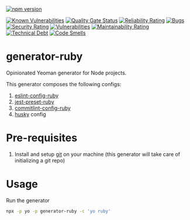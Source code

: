 [![npm version](https://badge.fury.io/js/generator-ruby.svg)](https://badge.fury.io/js/generator-ruby)

[![Known Vulnerabilities](https://snyk.io/test/github/s14k51/generator-ruby/badge.svg?targetFile=package.json)](https://snyk.io/test/github/s14k51/generator-ruby?targetFile=package.json)
[![Quality Gate Status](https://sonarcloud.io/api/project_badges/measure?project=s14k51_generator-ruby&metric=alert_status)](https://sonarcloud.io/dashboard?id=s14k51_generator-ruby)
[![Reliability Rating](https://sonarcloud.io/api/project_badges/measure?project=s14k51_generator-ruby&metric=reliability_rating)](https://sonarcloud.io/dashboard?id=s14k51_generator-ruby)
[![Bugs](https://sonarcloud.io/api/project_badges/measure?project=s14k51_generator-ruby&metric=bugs)](https://sonarcloud.io/dashboard?id=s14k51_generator-ruby)
[![Security Rating](https://sonarcloud.io/api/project_badges/measure?project=s14k51_generator-ruby&metric=security_rating)](https://sonarcloud.io/dashboard?id=s14k51_generator-ruby)
[![Vulnerabilities](https://sonarcloud.io/api/project_badges/measure?project=s14k51_generator-ruby&metric=vulnerabilities)](https://sonarcloud.io/dashboard?id=s14k51_generator-ruby)
[![Maintainability Rating](https://sonarcloud.io/api/project_badges/measure?project=s14k51_generator-ruby&metric=sqale_rating)](https://sonarcloud.io/dashboard?id=s14k51_generator-ruby)
[![Technical Debt](https://sonarcloud.io/api/project_badges/measure?project=s14k51_generator-ruby&metric=sqale_index)](https://sonarcloud.io/dashboard?id=s14k51_generator-ruby)
[![Code Smells](https://sonarcloud.io/api/project_badges/measure?project=s14k51_generator-ruby&metric=code_smells)](https://sonarcloud.io/dashboard?id=s14k51_generator-ruby)

# generator-ruby

Opinionated Yeoman generator for Node projects.

This generator composes the following configs:

1. [eslint-config-ruby](https://www.npmjs.com/package/eslint-config-ruby)
2. [jest-preset-ruby](https://www.npmjs.com/package/jest-preset-ruby)
3. [commitlint-config-ruby](https://www.npmjs.com/package/commitlint-config-ruby)
4. [husky](https://www.npmjs.com/package/husky) config

# Pre-requisites

1. Install and setup [git](https://git-scm.com/downloads) on your machine (this generator will take care of initializing a git repo)

# Usage

Run the generator

```bash
npx -p yo -p generator-ruby -c 'yo ruby'
```
